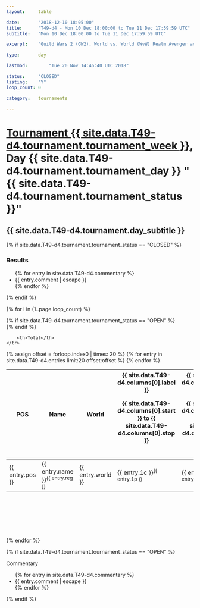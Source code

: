 ```yaml
---
layout: 	table

date: 		"2018-12-10 18:05:00"
title: 		"T49-d4 - Mon 10 Dec 18:00:00 to Tue 11 Dec 17:59:59 UTC"
subtitle: 	"Mon 10 Dec 18:00:00 to Tue 11 Dec 17:59:59 UTC"

excerpt:    "Guild Wars 2 (GW2), World vs. World (WvW) Realm Avenger achivement Tournament. \"Every Kill Counts\""

type:       day

lastmod: 		"Tue 20 Nov 14:46:40 UTC 2018"

status:     "CLOSED"
listing:    "Y"
loop_count: 0

category: 	tournaments

---
```

<div class="table_header">
    <h1><a href="{{ site.data.T49-d4.tournament.week_url }}">Tournament {{ site.data.T49-d4.tournament.tournament_week }}</a>, Day {{ site.data.T49-d4.tournament.tournament_day }} "{{ site.data.T49-d4.tournament.tournament_status }}"</h1>
    <h2>{{ site.data.T49-d4.tournament.day_subtitle }}</h2> 
</div>

{% if site.data.T49-d4.tournament.tournament_status == "CLOSED" %} 
<div class="commentary">
  <h3>Results</h3>
  <ul>
    {% for entry in site.data.T49-d4.commentary %}
    <li class="commentary_list">{{ entry.comment | escape }}</li>
    {% endfor %}
  </ul>
</div>
{% endif %}


{% for i in (1..page.loop_count) %}

{% if site.data.T49-d4.tournament.tournament_status == "OPEN" %} 
<br>
{% endif %}

<table class="day_table">
  <colgroup>
    <col style="width:18px">
    <col style="width:55px">
    <col style="width:55px">
    <col style="width:12px">
    <col style="width:12px">
    <col style="width:12px">
    <col style="width:12px">
    <col style="width:12px">
    <col style="width:12px">
    <col style="width:12px">
    <col style="width:12px">
    <col style="width:12px">
    <col style="width:12px">
    <col style="width:12px">
    <col style="width:12px">
    <col style="width:12px">
    <col style="width:12px">
    <col style="width:12px">
    <col style="width:12px">
    <col style="width:12px">
    <col style="width:12px">
    <col style="width:12px">
    <col style="width:12px">
    <col style="width:12px">
    <col style="width:12px">
    <col style="width:12px">
    <col style="width:12px">
    <col style="width:18px">
  </colgroup>  
  <thead>
    <tr>
        <th>POS</th>
        <th class="AlignLeft">Name</th>
        <th class="AlignLeft">World</th>

<th><div class="label">{{ site.data.T49-d4.columns[0].label }}<p class="onhover">{{ site.data.T49-d4.columns[0].start }} to {{ site.data.T49-d4.columns[0].stop }}</p></div>​</th>
<th><div class="label">{{ site.data.T49-d4.columns[1].label }}<p class="onhover">{{ site.data.T49-d4.columns[1].start }} to {{ site.data.T49-d4.columns[1].stop }}</p></div>​</th>
<th><div class="label">{{ site.data.T49-d4.columns[2].label }}<p class="onhover">{{ site.data.T49-d4.columns[2].start }} to {{ site.data.T49-d4.columns[2].stop }}</p></div>​</th>
<th><div class="label">{{ site.data.T49-d4.columns[3].label }}<p class="onhover">{{ site.data.T49-d4.columns[3].start }} to {{ site.data.T49-d4.columns[3].stop }}</p></div>​</th>
<th><div class="label">{{ site.data.T49-d4.columns[4].label }}<p class="onhover">{{ site.data.T49-d4.columns[4].start }} to {{ site.data.T49-d4.columns[4].stop }}</p></div>​</th>
<th><div class="label">{{ site.data.T49-d4.columns[5].label }}<p class="onhover">{{ site.data.T49-d4.columns[5].start }} to {{ site.data.T49-d4.columns[5].stop }}</p></div>​</th>
<th><div class="label">{{ site.data.T49-d4.columns[6].label }}<p class="onhover">{{ site.data.T49-d4.columns[6].start }} to {{ site.data.T49-d4.columns[6].stop }}</p></div>​</th>
<th><div class="label">{{ site.data.T49-d4.columns[7].label }}<p class="onhover">{{ site.data.T49-d4.columns[7].start }} to {{ site.data.T49-d4.columns[7].stop }}</p></div>​</th>
<th><div class="label">{{ site.data.T49-d4.columns[8].label }}<p class="onhover">{{ site.data.T49-d4.columns[8].start }} to {{ site.data.T49-d4.columns[8].stop }}</p></div>​</th>
<th><div class="label">{{ site.data.T49-d4.columns[9].label }}<p class="onhover">{{ site.data.T49-d4.columns[9].start }} to {{ site.data.T49-d4.columns[9].stop }}</p></div>​</th>
<th><div class="label">{{ site.data.T49-d4.columns[10].label }}<p class="onhover">{{ site.data.T49-d4.columns[10].start }} to {{ site.data.T49-d4.columns[10].stop }}</p></div>​</th>

<th><div class="label">{{ site.data.T49-d4.columns[11].label }}<p class="onhover">{{ site.data.T49-d4.columns[11].start }} to {{ site.data.T49-d4.columns[11].stop }}</p></div>​</th>
<th><div class="label">{{ site.data.T49-d4.columns[12].label }}<p class="onhover">{{ site.data.T49-d4.columns[12].start }} to {{ site.data.T49-d4.columns[12].stop }}</p></div>​</th>
<th><div class="label">{{ site.data.T49-d4.columns[13].label }}<p class="onhover">{{ site.data.T49-d4.columns[13].start }} to {{ site.data.T49-d4.columns[13].stop }}</p></div>​</th>
<th><div class="label">{{ site.data.T49-d4.columns[14].label }}<p class="onhover">{{ site.data.T49-d4.columns[14].start }} to {{ site.data.T49-d4.columns[14].stop }}</p></div>​</th>
<th><div class="label">{{ site.data.T49-d4.columns[15].label }}<p class="onhover">{{ site.data.T49-d4.columns[15].start }} to {{ site.data.T49-d4.columns[15].stop }}</p></div>​</th>
<th><div class="label">{{ site.data.T49-d4.columns[16].label }}<p class="onhover">{{ site.data.T49-d4.columns[16].start }} to {{ site.data.T49-d4.columns[16].stop }}</p></div>​</th>
<th><div class="label">{{ site.data.T49-d4.columns[17].label }}<p class="onhover">{{ site.data.T49-d4.columns[17].start }} to {{ site.data.T49-d4.columns[17].stop }}</p></div>​</th>
<th><div class="label">{{ site.data.T49-d4.columns[18].label }}<p class="onhover">{{ site.data.T49-d4.columns[18].start }} to {{ site.data.T49-d4.columns[18].stop }}</p></div>​</th>
<th><div class="label">{{ site.data.T49-d4.columns[19].label }}<p class="onhover">{{ site.data.T49-d4.columns[19].start }} to {{ site.data.T49-d4.columns[19].stop }}</p></div>​</th>
<th><div class="label">{{ site.data.T49-d4.columns[20].label }}<p class="onhover">{{ site.data.T49-d4.columns[20].start }} to {{ site.data.T49-d4.columns[20].stop }}</p></div>​</th>

<th><div class="label">{{ site.data.T49-d4.columns[21].label }}<p class="onhover">{{ site.data.T49-d4.columns[21].start }} to {{ site.data.T49-d4.columns[21].stop }}</p></div>​</th>
<th><div class="label">{{ site.data.T49-d4.columns[22].label }}<p class="onhover">{{ site.data.T49-d4.columns[22].start }} to {{ site.data.T49-d4.columns[22].stop }}</p></div>​</th>
<th><div class="label">{{ site.data.T49-d4.columns[23].label }}<p class="onhover">{{ site.data.T49-d4.columns[23].start }} to {{ site.data.T49-d4.columns[23].stop }}</p></div>​</th>

        <th>Total</th>
    </tr>
  </thead>
  {% assign offset = forloop.index0 | times: 20 %}
<tbody>
{% for entry in site.data.T49-d4.entries limit:20 offset:offset %}
  <tr>
    <td class="pl{{ entry.pos }}">{{ entry.pos }}</td>
    <td class="AlignLeft">{{ entry.name }}<sup>{{ entry.reg }}</sup></td>
    <td class="AlignLeft">{{ entry.world }}</td>
    <td class="pl{{ entry.1p }}">{{ entry.1c }}<sup>{{ entry.1p }}</sup></td>
    <td class="pl{{ entry.2p }}">{{ entry.2c }}<sup>{{ entry.2p }}</sup></td>
    <td class="pl{{ entry.3p }}">{{ entry.3c }}<sup>{{ entry.3p }}</sup></td>
    <td class="pl{{ entry.4p }}">{{ entry.4c }}<sup>{{ entry.4p }}</sup></td>
    <td class="pl{{ entry.5p }}">{{ entry.5c }}<sup>{{ entry.5p }}</sup></td>
    <td class="pl{{ entry.6p }}">{{ entry.6c }}<sup>{{ entry.6p }}</sup></td>
    <td class="pl{{ entry.7p }}">{{ entry.7c }}<sup>{{ entry.7p }}</sup></td>
    <td class="pl{{ entry.8p }}">{{ entry.8c }}<sup>{{ entry.8p }}</sup></td>
    <td class="pl{{ entry.9p }}">{{ entry.9c }}<sup>{{ entry.9p }}</sup></td>
    <td class="pl{{ entry.10p }}">{{ entry.10c }}<sup>{{ entry.10p }}</sup></td>
    <td class="pl{{ entry.11p }}">{{ entry.11c }}<sup>{{ entry.11p }}</sup></td>
    <td class="pl{{ entry.12p }}">{{ entry.12c }}<sup>{{ entry.12p }}</sup></td>
    <td class="pl{{ entry.13p }}">{{ entry.13c }}<sup>{{ entry.13p }}</sup></td>
    <td class="pl{{ entry.14p }}">{{ entry.14c }}<sup>{{ entry.14p }}</sup></td>
    <td class="pl{{ entry.15p }}">{{ entry.15c }}<sup>{{ entry.15p }}</sup></td>
    <td class="pl{{ entry.16p }}">{{ entry.16c }}<sup>{{ entry.16p }}</sup></td>
    <td class="pl{{ entry.17p }}">{{ entry.17c }}<sup>{{ entry.17p }}</sup></td>
    <td class="pl{{ entry.18p }}">{{ entry.18c }}<sup>{{ entry.18p }}</sup></td>
    <td class="pl{{ entry.19p }}">{{ entry.19c }}<sup>{{ entry.19p }}</sup></td>
    <td class="pl{{ entry.20p }}">{{ entry.20c }}<sup>{{ entry.20p }}</sup></td>
    <td class="pl{{ entry.21p }}">{{ entry.21c }}<sup>{{ entry.21p }}</sup></td>
    <td class="pl{{ entry.22p }}">{{ entry.22c }}<sup>{{ entry.22p }}</sup></td>
    <td class="pl{{ entry.23p }}">{{ entry.23c }}<sup>{{ entry.23p }}</sup></td>
    <td class="pl{{ entry.24p }}">{{ entry.24c }}<sup>{{ entry.24p }}</sup></td>
    <td>{{ entry.total }}</td>
  </tr>
{% endfor %}  
</tbody>
</table>
<div class="leaderboard">
  <script async src="//pagead2.googlesyndication.com/pagead/js/adsbygoogle.js"></script>
  <!-- 728x90 -->
  <ins class="adsbygoogle"
       style="display:inline-block;width:728px;height:90px"
       data-ad-client="ca-pub-3274917281288240"
       data-ad-slot="3870538733"></ins>
  <script>
  (adsbygoogle = window.adsbygoogle || []).push({});
  </script>    
</div>
<br />
{% endfor %}

{% if site.data.T49-d4.tournament.tournament_status == "OPEN" %} 
<div class="commentary">
  <span class="commentary_title">Commentary</span>
  <ul>
    {% for entry in site.data.T49-d4.commentary %}
    <li class="commentary_list">{{ entry.comment | escape }}</li>
    {% endfor %}
  </ul>
</div>
{% endif %}


